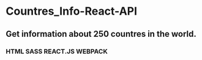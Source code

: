 # Countres_Info-React-API

## Get information about 250 countres in the world.

### HTML SASS REACT.JS WEBPACK
